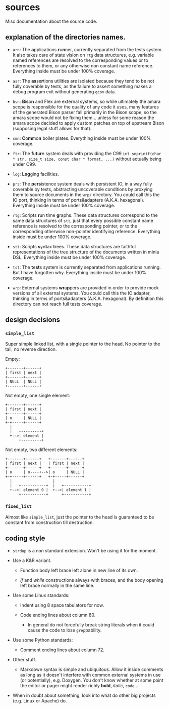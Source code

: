 <!--
    Copyright 2018-2020 Mercedes Catherine Salazar

    Licensed under the Apache License, Version 2.0 (the "License");
    you may not use this file except in compliance with the License.
    You may obtain a copy of the License at

        http://www.apache.org/licenses/LICENSE-2.0

    Unless required by applicable law or agreed to in writing, software
    distributed under the License is distributed on an "AS IS" BASIS,
    WITHOUT WARRANTIES OR CONDITIONS OF ANY KIND, either express or implied.
    See the License for the specific language governing permissions and
    limitations under the License.

    src/README.md: Amara sources README doc.
-->


# sources

Misc documentation about the source code.


## explanation of the directories names.

* `arn`: The **a**pplications **r**u**n**ner, currently separated from
  the tests system. It also takes care of state vision on `rtg` data
  structures, e.g. variable named references are resolved to the corresponding
  values or to references to them, or any otherwise non constant name
  reference. Everything inside must be under 100% coverage.

* `asr`: The **as**se**r**tions utilities are isolated because they tend to be
not fully coverable by tests, as the failure to assert something makes a debug
program exit without generating `gcov` data.

* `bsn`: **B**i**s**o**n** and Flex are external systems, so while ultimately
the amara
scope is responsible for the quality of any code it uses, many features of the
generated Bison parser fall primarily in the Bison scope, so the amara scope
would not be fixing them... unless for some reason the amara scope decided to
apply custom patches on top of upstream Bison (supposing legal stuff allows for
that).

* `cmn`: **C**o**m**mo**n** boiler plates. Everything inside must be under 100%
  coverage.

* `ftr`: The **f**u**t**u**r**e system deals with providing the C99 `int
snprintf(char * str, size_t size, const char * format, ...)` without actually
being under C99.

* `log`: <strong>Log</strong>ging facilities.

* `prs`: The **p**e**rs**istence system deals with persistent IO, in a way
fully coverable by tests, abstracting uncoverable conditions by proxying them
  to source documents in
the `wrp/` directory. You could call this the IO port, thinking in terms of
  ports&amp;adapters (A.K.A. hexagonal). Everything inside must be under 100%
  coverage.

* `rtg`: Scripts **r**un **t**ime **g**raphs. These data structures correspond
  to the same data structures of `stt`, just that every possible constant name
  reference is resolved to the corresponding pointer, or to the corresponding
  otherwise non-pointer identifying reference.
  Everything inside must be under 100% coverage.

* `stt`: Scripts **s**yn**t**ax **t**rees. These data structures are faithful
  representations of the tree structure of the documents written in minia DSL.
  Everything inside must be under 100% coverage.

* `tst`: The **t**e**st**s system is currently separated from applications
running. But I have forgotten why. Everything inside must be under 100%
  coverage.

* `wrp`: External systems **wr**a**p**pers are provided in order to provide
mock versions of all external systems. You could call this the IO adapter,
  thinking in terms of ports&amp;adapters (A.K.A. hexagonal). By definition
  this directory can not reach full tests coverage.


## design decisions

### `simple_list`

Super simple linked list, with a single pointer to the head. No pointer to the
tail, no reverse direction.

Empty:

```
+-------+------+
| first | next |
+-------+------+
| NULL  | NULL |
+-------+------+
```

Not empty, one single element:

```
+-------+------+
| first | next |
+-------+------+
| o     | NULL |
+-+-----+------+
  |
  |   +---------+
  +-->| element |
      +---------+
```

Not empty, two different elements:

```
+-------+------+   +-------+------+
| first | next |   | first | next |
+-------+------+   +-------+------+
| o     | o----+-->| o     | NULL |
+-+-----+------+   +-+-----+------+
  |                  |
  |   +-----------+  |   +-----------+
  +-->| element 0 |  +-->| element 1 |
      +-----------+      +-----------+
```

### `fixed_list`

Almost like `simple_list`, just the pointer to the head is guaranteed to be
constant from construction till destruction.


## coding style

* `strdup` is a non standard extension. Won't be using it for the moment.

* Use a K&R variant.

  * Function body left brace left alone in new line of its own.

  * _If_ and _while_ constructions always with braces, and the body opening
    left brace normally in the same line.

* Use some Linux standards:

  * Indent using 8 space tabulators for now.

  * Code ending lines about column 80.

    * In general do not forcefully break string literals when it could cause
      the code to lose `grep`pability.

* Use some Python standards:

  * Comment ending lines about column 72.

* Other stuff.

  * Markdown syntax is simple and ubiquitous. Allow it inside comments as long
    as it doesn't interfere with common external systems in use (or
    potentially), e.g. Doxygen. You don't know whether at some point the editor
    or pager might render richly **bold**, _italic_, `code`...

* When in doubt about something, look into what do other big projects (e.g.
Linux or Apache) do.
